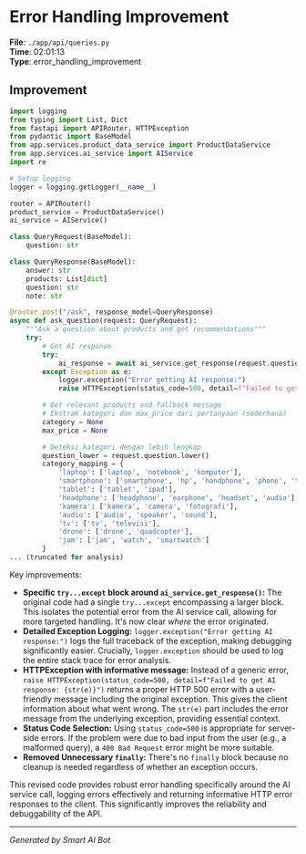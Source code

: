 # Error Handling Improvement

**File**: `./app/api/queries.py`  
**Time**: 02:01:13  
**Type**: error_handling_improvement

## Improvement

```python
import logging
from typing import List, Dict
from fastapi import APIRouter, HTTPException
from pydantic import BaseModel
from app.services.product_data_service import ProductDataService
from app.services.ai_service import AIService
import re

# Setup logging
logger = logging.getLogger(__name__)

router = APIRouter()
product_service = ProductDataService()
ai_service = AIService()

class QueryRequest(BaseModel):
    question: str

class QueryResponse(BaseModel):
    answer: str
    products: List[dict]
    question: str
    note: str

@router.post("/ask", response_model=QueryResponse)
async def ask_question(request: QueryRequest):
    """Ask a question about products and get recommendations"""
    try:
        # Get AI response
        try:
            ai_response = await ai_service.get_response(request.question)
        except Exception as e:
            logger.exception("Error getting AI response:")
            raise HTTPException(status_code=500, detail=f"Failed to get AI response: {str(e)}")

        # Get relevant products and fallback message
        # Ekstrak kategori dan max_price dari pertanyaan (sederhana)
        category = None
        max_price = None

        # Deteksi kategori dengan lebih lengkap
        question_lower = request.question.lower()
        category_mapping = {
            'laptop': ['laptop', 'notebook', 'komputer'],
            'smartphone': ['smartphone', 'hp', 'handphone', 'phone', 'telepon', 'ponsel'],
            'tablet': ['tablet', 'ipad'],
            'headphone': ['headphone', 'earphone', 'headset', 'audio'],
            'kamera': ['kamera', 'camera', 'fotografi'],
            'audio': ['audio', 'speaker', 'sound'],
            'tv': ['tv', 'televisi'],
            'drone': ['drone', 'quadcopter'],
            'jam': ['jam', 'watch', 'smartwatch']
        }
... (truncated for analysis)

```

Key improvements:

* **Specific `try...except` block around `ai_service.get_response()`:**  The original code had a single `try...except` encompassing a larger block.  This isolates the potential error from the AI service call, allowing for more targeted handling.  It's now clear *where* the error originated.
* **Detailed Exception Logging:** `logger.exception("Error getting AI response:")` logs the full traceback of the exception, making debugging significantly easier.  Crucially, `logger.exception` should be used to log the entire stack trace for error analysis.
* **HTTPException with informative message:**  Instead of a generic error, `raise HTTPException(status_code=500, detail=f"Failed to get AI response: {str(e)}")` returns a proper HTTP 500 error with a user-friendly message including the original exception.  This gives the client information about what went wrong.  The `str(e)` part includes the error message from the underlying exception, providing essential context.
* **Status Code Selection:** Using `status_code=500` is appropriate for server-side errors.  If the problem were due to bad input from the user (e.g., a malformed query), a `400 Bad Request` error might be more suitable.
* **Removed Unnecessary `finally`:**  There's no `finally` block because no cleanup is needed regardless of whether an exception occurs.

This revised code provides robust error handling specifically around the AI service call, logging errors effectively and returning informative HTTP error responses to the client.  This significantly improves the reliability and debuggability of the API.

---
*Generated by Smart AI Bot*
